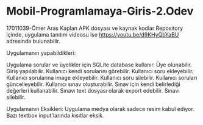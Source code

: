 # Mobil-Programlamaya-Giris-2.Odev
17011039-Ömer Aras Kaplan
APK dosyası ve kaynak kodlar Repository içinde, uygulama tanıtım videosu ise https://youtu.be/d9KHyQbYaBU adresinde bulunabilir.


Uygulamanın yapabildikleri:

Uygulama sorular ve üyelikler için SQLite database kullanır.
Üye olunabilir.
Giriş yapılabilir.
Kullanıcı kendi sorularını görebilir.
Kullanıcı soru ekleyebilir.
Kullanıcı sorularına image ekleyebilir.
Kullanıcı soru silebilir.
Kullanıcı soruları güncelleyebilir.
Kullanıcı sınav oluşturabilir.
Sınav için kendi belirlediği değerleri kullanabilir.
Sınavı text dosyası olarak export edebilir.
Sınavı silebilir.

Uygulamanın Eksikleri:
Uygulama medya olarak sadece resim kabul ediyor.
Bazı textbox input'larında kısıtlar eksik.
